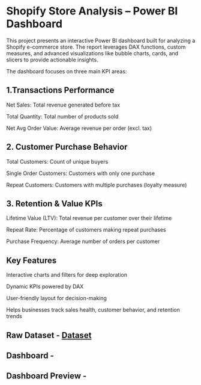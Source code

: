 # Shopify Store Analysis – Power BI Dashboard

This project presents an interactive Power BI dashboard built for analyzing a Shopify e-commerce store.
The report leverages DAX functions, custom measures, and advanced visualizations like bubble charts, cards, and slicers to provide actionable insights.

The dashboard focuses on three main KPI areas:

## 1.Transactions Performance
Net Sales: Total revenue generated before tax

Total Quantity: Total number of products sold

Net Avg Order Value: Average revenue per order (excl. tax)

## 2. Customer Purchase Behavior
Total Customers: Count of unique buyers

Single Order Customers: Customers with only one purchase

Repeat Customers: Customers with multiple purchases (loyalty measure)

## 3. Retention & Value KPIs
Lifetime Value (LTV): Total revenue per customer over their lifetime

Repeat Rate: Percentage of customers making repeat purchases

Purchase Frequency: Average number of orders per customer

## Key Features
Interactive charts and filters for deep exploration

Dynamic KPIs powered by DAX

User-friendly layout for decision-making

Helps businesses track sales health, customer behavior, and retention trends

## Raw Dataset - <a href= "https://github.com/Kailash-chowdhury/Shopify_Store_Analysis-Power-BI-/blob/main/Shopify%20Sales.xlsx">Dataset</a>
## Dashboard - 
## Dashboard Preview - 
